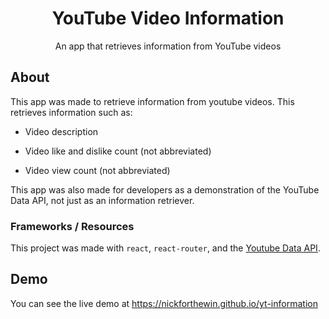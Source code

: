 <h1 align="center">YouTube Video Information</h1>

<p align="center">An app that retrieves information from YouTube videos</p>

## About

This app was made to retrieve information from youtube videos. This retrieves information such as:

* Video description

* Video like and dislike count (not abbreviated)

* Video view count (not abbreviated)

This app was also made for developers as a demonstration of the YouTube Data API, not just as an information retriever.

### Frameworks / Resources
This project was made with `react`, `react-router`, and the [Youtube Data API](https://developers.google.com/youtube/v3/getting-started).

## Demo

You can see the live demo at <https://nickforthewin.github.io/yt-information>
